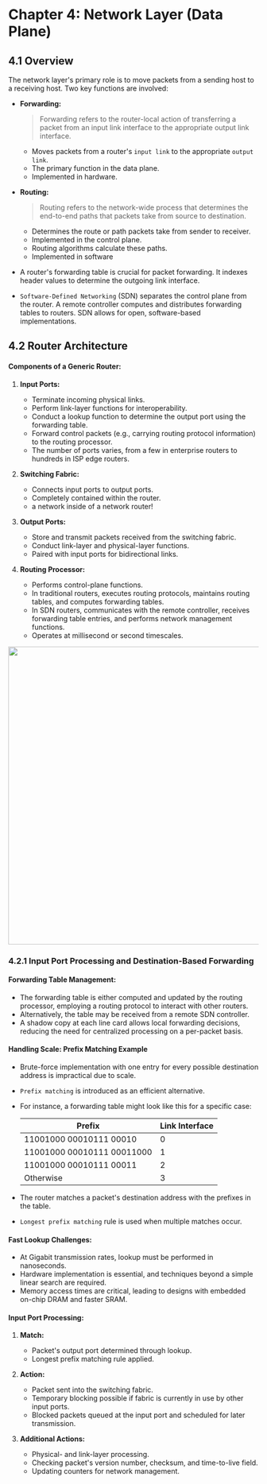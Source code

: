 # Chapter 4: Network Layer (Data Plane)

## 4.1 Overview

The network layer's primary role is to move packets from a sending host to a receiving host. Two key functions are involved:

- **Forwarding:**

    > Forwarding refers to the router-local action of transferring a packet from an input link interface to the appropriate output link interface.

  - Moves packets from a router's `input link` to the appropriate `output link`.
  - The primary function in the data plane.
  - Implemented in hardware.
  
- **Routing:**
    > Routing refers to the network-wide process that determines the end-to-end paths that packets take from source to destination. 

  - Determines the route or path packets take from sender to receiver.
  - Implemented in the control plane.
  - Routing algorithms calculate these paths.
  - Implemented in software

- A router's forwarding table is crucial for packet forwarding. It indexes header values to determine the outgoing link interface.
- `Software-Defined Networking` (SDN) separates the control plane from the router. A remote controller computes and distributes forwarding tables to routers. SDN allows for open, software-based implementations.

## 4.2 Router Architecture

#### Components of a Generic Router:

1. **Input Ports:**
   - Terminate incoming physical links.
   - Perform link-layer functions for interoperability.
   - Conduct a lookup function to determine the output port using the forwarding table.
   - Forward control packets (e.g., carrying routing protocol information) to the routing processor.
   - The number of ports varies, from a few in enterprise routers to hundreds in ISP edge routers.

2. **Switching Fabric:**
   - Connects input ports to output ports.
   - Completely contained within the router.
   - a network inside of a network router!

3. **Output Ports:**
   - Store and transmit packets received from the switching fabric.
   - Conduct link-layer and physical-layer functions.
   - Paired with input ports for bidirectional links.

4. **Routing Processor:**
   - Performs control-plane functions.
   - In traditional routers, executes routing protocols, maintains routing tables, and computes forwarding tables.
   - In SDN routers, communicates with the remote controller, receives forwarding table entries, and performs network management functions.
   - Operates at millisecond or second timescales.

<img src="https://lh3.googleusercontent.com/pw/ADCreHdojxc4ewnh58kAQUrzO6NtwOoEEm69fVwJ7RpsndlMvEb5BTNSvChBSXYZrCqd5AOJwDCbNe9dMgebE2AoJU6ffdfqM39fTHTNzn10HW8GZiBi9iGEGSwB_oCQDh4WDxQ_f8euMQKXI8LI5WcaNEt-=w1497-h927-s-no?authuser=2" width="900" height="600">

### 4.2.1 Input Port Processing and Destination-Based Forwarding

#### Forwarding Table Management:

- The forwarding table is either computed and updated by the routing processor, employing a routing protocol to interact with other routers.
- Alternatively, the table may be received from a remote SDN controller.
- A shadow copy at each line card allows local forwarding decisions, reducing the need for centralized processing on a per-packet basis.

#### Handling Scale: Prefix Matching Example

- Brute-force implementation with one entry for every possible destination address is impractical due to scale.
- `Prefix matching` is introduced as an efficient alternative.
- For instance, a forwarding table might look like this for a specific case:

  | Prefix                                | Link Interface  |
  |---------------------------------------|-----------------|
  | 11001000 00010111 00010               | 0               |
  | 11001000 00010111 00011000            | 1               |
  | 11001000 00010111 00011               | 2               |
  | Otherwise                             | 3               |

- The router matches a packet's destination address with the prefixes in the table.
- `Longest prefix matching` rule is used when multiple matches occur.

#### Fast Lookup Challenges:

- At Gigabit transmission rates, lookup must be performed in nanoseconds.
- Hardware implementation is essential, and techniques beyond a simple linear search are required.
- Memory access times are critical, leading to designs with embedded on-chip DRAM and faster SRAM.

#### Input Port Processing:

1. **Match:**
   - Packet's output port determined through lookup.
   - Longest prefix matching rule applied.
   
2. **Action:**
   - Packet sent into the switching fabric.
   - Temporary blocking possible if fabric is currently in use by other input ports.
   - Blocked packets queued at the input port and scheduled for later transmission.

3. **Additional Actions:**
   - Physical- and link-layer processing.
   - Checking packet's version number, checksum, and time-to-live field.
   - Updating counters for network management.
